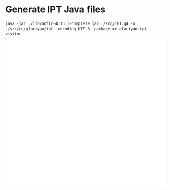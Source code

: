 # Generate IPT Java files

```shell
java -jar ./lib/antlr-4.13.1-complete.jar ./src/IPT.g4 -o ./src/cc/glaciyan/ipt -encoding UTF-8 -package cc.glaciyan.ipt -visitor
```

![Tree](assets/tree_dark.svg#gh-dark-mode-only)![Tree](assets/tree_dark.svg#gh-light-mode-only)